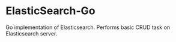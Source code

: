 # ElasticSearch-Go
Go implementation of Elasticsearch. Performs basic CRUD task on Elasticsearch server.

